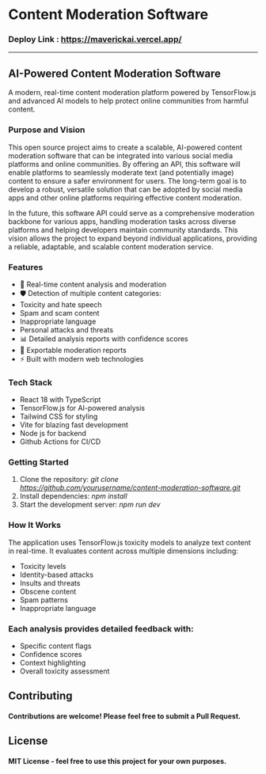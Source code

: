 # Content Moderation Software

### Deploy Link : https://maverickai.vercel.app/
____

## AI-Powered Content Moderation Software

A modern, real-time content moderation platform powered by TensorFlow.js and advanced AI models to help protect online communities from harmful content.



### Purpose and Vision

This open source project aims to create a scalable, AI-powered content moderation software that can be integrated into various social media platforms and online communities. By offering an API, this software will enable platforms to seamlessly moderate text (and potentially image) content to ensure a safer environment for users. The long-term goal is to develop a robust, versatile solution that can be adopted by social media apps and other online platforms requiring effective content moderation.

In the future, this software API could serve as a comprehensive moderation backbone for various apps, handling moderation tasks across diverse platforms and helping developers maintain community standards. This vision allows the project to expand beyond individual applications, providing a reliable, adaptable, and scalable content moderation service.

### Features

+ 🚀 Real-time content analysis and moderation
+ 🛡️ Detection of multiple content categories:
+ Toxicity and hate speech
+ Spam and scam content
+ Inappropriate language
+ Personal attacks and threats
+ 📊 Detailed analysis reports with confidence scores
+ 💾 Exportable moderation reports
+ ⚡ Built with modern web technologies

### Tech Stack

+ React 18 with TypeScript
+ TensorFlow.js for AI-powered analysis
+ Tailwind CSS for styling
+ Vite for blazing fast development
+ Node js for backend
+ Github Actions for CI/CD

### Getting Started

1. Clone the repository: *git clone https://github.com/yourusername/content-moderation-software.git*
2. Install dependencies: *npm install*
3. Start the development server: *npm run dev*

### How It Works

The application uses TensorFlow.js toxicity models to analyze text content in real-time. It evaluates content across multiple dimensions including:

+ Toxicity levels
+ Identity-based attacks
+ Insults and threats
+ Obscene content
+ Spam patterns
+ Inappropriate language
   
### Each analysis provides detailed feedback with:

+ Specific content flags
+ Confidence scores
+ Context highlighting
+ Overall toxicity assessment
   
## Contributing

#### Contributions are welcome! Please feel free to submit a Pull Request.

## License

#### MIT License - feel free to use this project for your own purposes.
